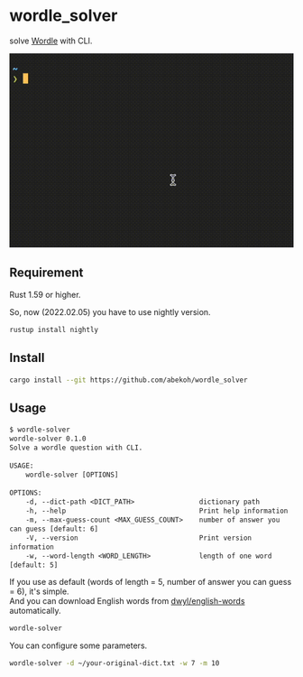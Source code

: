 # wordle_solver

solve [Wordle](https://www.powerlanguage.co.uk/wordle/) with CLI.

![Demo](images/demo.gif)

## Requirement

Rust 1.59 or higher.

So, now (2022.02.05) you have to use nightly version.

```bash
rustup install nightly
```

## Install

```bash
cargo install --git https://github.com/abekoh/wordle_solver
```

## Usage

```
$ wordle-solver
wordle-solver 0.1.0
Solve a wordle question with CLI.

USAGE:
    wordle-solver [OPTIONS]

OPTIONS:
    -d, --dict-path <DICT_PATH>                dictionary path
    -h, --help                                 Print help information
    -m, --max-guess-count <MAX_GUESS_COUNT>    number of answer you can guess [default: 6]
    -V, --version                              Print version information
    -w, --word-length <WORD_LENGTH>            length of one word [default: 5]
```

If you use as default (words of length = 5, number of answer you can guess = 6), it's simple.  
And you can download English words from [dwyl/english-words](https://github.com/dwyl/english-words) automatically.
```bash
wordle-solver
```

You can configure some parameters.

```bash
wordle-solver -d ~/your-original-dict.txt -w 7 -m 10
```
